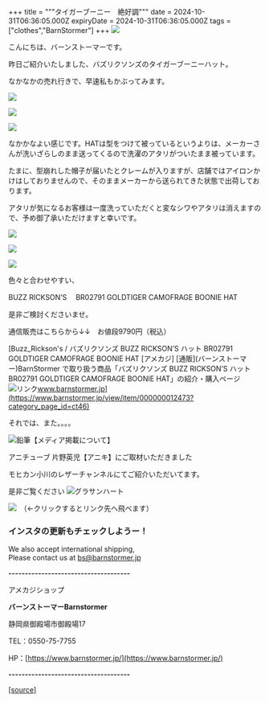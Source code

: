 +++
title = """タイガーブーニー　絶好調"""
date = 2024-10-31T06:36:05.000Z
expiryDate = 2024-10-31T06:36:05.000Z
tags = ["clothes","BarnStormer"]
+++
[![](https://stat.ameba.jp/user_images/20231023/16/barnstormer-go/b2/03/p/o0420015015354743273.png)](https://ameblo.jp/barnstormer-go/entry-12825670498.html)

こんにちは、バーンストーマーです。

昨日ご紹介いたしました、バズリクソンズのタイガーブーニーハット。

なかなかの売れ行きで、早速私もかぶってみます。

[![](https://stat.ameba.jp/user_images/20241031/15/barnstormer-go/88/1b/j/o0649070015504366795.jpg)](https://stat.ameba.jp/user_images/20241031/15/barnstormer-go/88/1b/j/o0649070015504366795.jpg)

[![](https://stat.ameba.jp/user_images/20241031/15/barnstormer-go/7c/a1/j/o0653070015504366792.jpg)](https://stat.ameba.jp/user_images/20241031/15/barnstormer-go/7c/a1/j/o0653070015504366792.jpg)

[![](https://stat.ameba.jp/user_images/20241031/15/barnstormer-go/ee/e7/j/o0648070015504366794.jpg)](https://stat.ameba.jp/user_images/20241031/15/barnstormer-go/ee/e7/j/o0648070015504366794.jpg)

なかかなよい感じです。HATは型をつけて被っているというよりは、メーカーさんが洗いざらしのまま送ってくるので洗濯のアタリがついたまま被っています。

たまに、型崩れした帽子が届いたとクレームが入りますが、店舗ではアイロンかけはしておりませんので、そのままメーカーから送られてきた状態で出荷しております。

アタリが気になるお客様は一度洗っていただくと変なシワやアタリは消えますので、予め御了承いただけますと幸いです。

[![](https://stat.ameba.jp/user_images/20241031/15/barnstormer-go/af/e9/j/o0466070015504367902.jpg)](https://stat.ameba.jp/user_images/20241031/15/barnstormer-go/af/e9/j/o0466070015504367902.jpg)

[![](https://stat.ameba.jp/user_images/20241031/15/barnstormer-go/34/b4/j/o0466070015504367903.jpg)](https://stat.ameba.jp/user_images/20241031/15/barnstormer-go/34/b4/j/o0466070015504367903.jpg)

[![](https://stat.ameba.jp/user_images/20241031/15/barnstormer-go/ec/0b/j/o0466070015504367904.jpg)](https://stat.ameba.jp/user_images/20241031/15/barnstormer-go/ec/0b/j/o0466070015504367904.jpg)

色々と合わせやすい、

BUZZ RICKSON’S　 BR02791 GOLDTIGER CAMOFRAGE BOONIE HAT

是非ご検討くださいませ。

通信販売はこちらから↓↓　お値段9790円（税込）

[Buzz\_Rickson's / バズリクソンズ BUZZ RICKSON’S ハット BR02791 GOLDTIGER CAMOFRAGE BOONIE HAT \[アメカジ\] \[通販\](バーンストーマー)BarnStormer で取り扱う商品「バズリクソンズ BUZZ RICKSON’S ハット BR02791 GOLDTIGER CAMOFRAGE BOONIE HAT」の紹介・購入ページ![リンク](https://c.stat100.ameba.jp/ameblo/symbols/v3.20.0/svg/gray/editor_link.svg)www.barnstormer.jp](https://www.barnstormer.jp/view/item/000000012473?category_page_id=ct46)

それでは、また。。。。

![鉛筆](https://stat100.ameba.jp/blog/ucs/img/char/char3/519.png)【メディア掲載について】

アニチューブ 片野英児【アニキ】にご取材いただきました

モヒカン小川のレザーチャンネルにてご紹介いただいてます。

是非ご覧ください ![グラサンハート](https://stat100.ameba.jp/blog/ucs/img/char/char3/148.png)

[![](https://stat.ameba.jp/user_images/20230412/16/barnstormer-go/6a/23/p/o0108010815269242493.png)](https://www.instagram.com/barnstormer_daily/)　（←クリックするとリンク先へ飛べます）

### インスタの更新もチェックしようー！

We also accept international shipping,  
Please contact us at bs@barnstormer.jp

**\-------------------------------------**

アメカジショップ

**バーンストーマーBarnstormer**

静岡県御殿場市御殿場17

TEL：0550-75-7755

HP：[https://www.barnstormer.jp/](https://www.barnstormer.jp/)

**\-------------------------------------**

[[source]](https://ameblo.jp/barnstormer-go/entry-12873285431.html)
